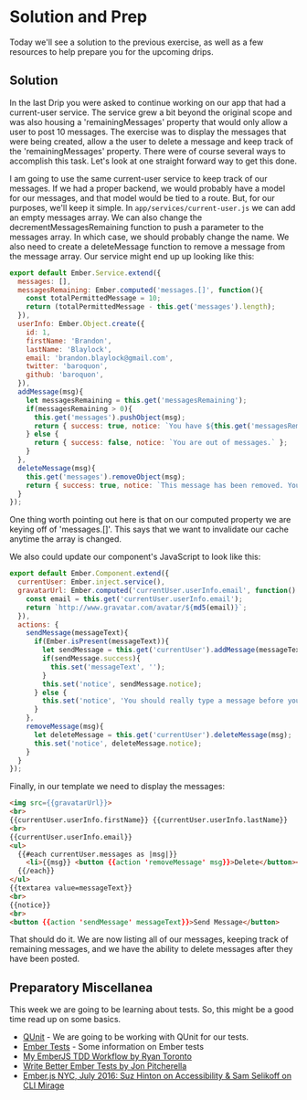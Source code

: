 # Solution and Prep

Today we'll see a solution to the previous exercise, as well as a few resources to help prepare you for the upcoming drips.

## Solution

In the last Drip you were asked to continue working on our app that had a current-user service. The service grew a bit beyond the original scope and was also housing a 'remainingMessages' property that would only allow a user to post 10 messages. The exercise was to display the messages that were being created, allow a the user to delete a message and keep track of the 'remainingMessages' property. There were of course several ways to accomplish this task. Let's look at one straight forward way to get this done.

I am going to use the same current-user service to keep track of our messages. If we had a proper backend, we would probably have a model for our messages, and that model would be tied to a route. But, for our purposes, we'll keep it simple. In `app/services/current-user.js` we can add an empty messages array. We can also change the decrementMessagesRemaining function to push a parameter to the messages array. In which case, we should probably change the name. We also need to create a deleteMessage function to remove a message from the message array. Our service might end up up looking like this:

```JavaScript
export default Ember.Service.extend({
  messages: [],
  messagesRemaining: Ember.computed('messages.[]', function(){
    const totalPermittedMessage = 10;
    return (totalPermittedMessage - this.get('messages').length);
  }),
  userInfo: Ember.Object.create({
    id: 1,
    firstName: 'Brandon',
    lastName: 'Blaylock',
    email: 'brandon.blaylock@gmail.com',
    twitter: 'baroquon',
    github: 'baroquon',
  }),
  addMessage(msg){
    let messagesRemaining = this.get('messagesRemaining');
    if(messagesRemaining > 0){
      this.get('messages').pushObject(msg);
      return { success: true, notice: `You have ${this.get('messagesRemaining')} messages remaining.` };
    } else {
      return { success: false, notice: `You are out of messages.` };
    }
  },
  deleteMessage(msg){
    this.get('messages').removeObject(msg);
    return { success: true, notice: `This message has been removed. You have ${this.get('messagesRemaining')} messages remaining.` };
  }
});
```
One thing worth pointing out here is that on our computed property we are keying off of 'messages.[]'. This says that we want to invalidate our cache anytime the array is changed.

We also could update our component's JavaScript to look like this:

```JavaScript
export default Ember.Component.extend({
  currentUser: Ember.inject.service(),
  gravatarUrl: Ember.computed('currentUser.userInfo.email', function() {
    const email = this.get('currentUser.userInfo.email');
    return `http://www.gravatar.com/avatar/${md5(email)}`;
  }),
  actions: {
    sendMessage(messageText){
      if(Ember.isPresent(messageText)){
        let sendMessage = this.get('currentUser').addMessage(messageText);
        if(sendMessage.success){
          this.set('messageText', '');
        }
        this.set('notice', sendMessage.notice);
      } else {
        this.set('notice', 'You should really type a message before you send one.');
      }
    },
    removeMessage(msg){
      let deleteMessage = this.get('currentUser').deleteMessage(msg);
      this.set('notice', deleteMessage.notice);
    }
  }
});
```

Finally, in our template we need to display the messages:

```html
<img src={{gravatarUrl}}>
<br>
{{currentUser.userInfo.firstName}} {{currentUser.userInfo.lastName}}
<br>
{{currentUser.userInfo.email}}
<ul>
  {{#each currentUser.messages as |msg|}}
    <li>{{msg}} <button {{action 'removeMessage' msg}}>Delete</button></li>
  {{/each}}
</ul>
{{textarea value=messageText}}
<br>
{{notice}}
<br>
<button {{action 'sendMessage' messageText}}>Send Message</button>
```

That should do it. We are now listing all of our messages, keeping track of remaining messages, and we have the ability to delete messages after they have been posted. 

## Preparatory Miscellanea

This week we are going to be learning about tests. So, this might be a good time read up on some basics.

* [QUnit](https://qunitjs.com/) - We are going to be working with QUnit for our tests.
* [Ember Tests](https://guides.emberjs.com/v2.6.0/testing/) - Some information on Ember tests
* [My EmberJS TDD Workflow by Ryan Toronto](https://blog.embermap.com/my-ember-js-tdd-workflow-47847c6dbdfa#.egxgp4qko)
* [Write Better Ember Tests by Jon Pitcherella](https://medium.com/@jonpitch/write-better-ember-tests-d2e22fb76bf2#.fgir5599f)
* [Ember.js NYC, July 2016: Suz Hinton on Accessibility & Sam Selikoff on CLI Mirage](https://youtu.be/nyD7_b_Uc4s)
